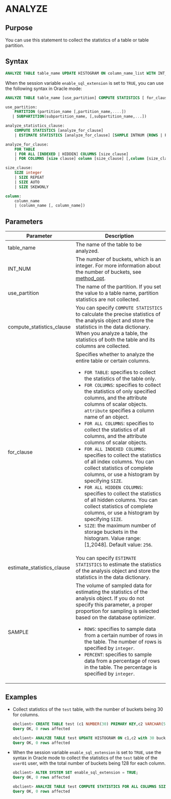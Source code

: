 # ANALYZE

## Purpose

You can use this statement to collect the statistics of a table or table partition.

## Syntax

```sql
ANALYZE TABLE table_name UPDATE HISTOGRAM ON column_name_list WITH INT_NUM BUCKETS;
```

When the session variable `enable_sql_extension` is set to `TRUE`, you can use the following syntax in Oracle mode:

```sql
ANALYZE TABLE table_name [use_partition] COMPUTE STATISTICS [ for_clause ];

use_partition:
    PARTITION (partition_name [,partition_name,....])
   | SUBPARTITION(subpartition_name, [,subpartition_name,...])

analyze_statistics_clause:
    COMPUTE STATISTICS [analyze_for_clause]
    | ESTIMATE STATISTICS [analyze_for_clause] [SAMPLE INTNUM {ROWS | PERCENTAGE}]

analyze_for_clause:
    FOR TABLE
    | FOR ALL [INDEXED | HIDDEN] COLUMNS [size_clause]
    | FOR COLUMNS [size clause] column [size_clause] [,column [size_clause]...]

size_clause:
    SIZE integer
    | SIZE REPEAT
    | SIZE AUTO
    | SIZE SKEWONLY

column:
    column_name
    | (column_name [, column_name])

```

## Parameters

| Parameter | Description |
|----------------------------|----------|
| table_name | The name of the table to be analyzed.  |
| INT_NUM | The number of buckets, which is an integer. For more information about the number of buckets, see [method_opt](../../../../1000.performance-tuning-guide/500.sql-optimization/400.sql-optimization/400.optimizer-statistics/200.statistics-collection-methods/300.collect-statistics-manually.md).  |
| use_partition | The name of the partition. If you set the value to a table name, partition statistics are not collected.  |
| compute_statistics_clause | You can specify `COMPUTE STATISTICS` to calculate the precise statistics of the analysis object and store the statistics in the data dictionary. When you analyze a table, the statistics of both the table and its columns are collected.  |
| for_clause | Specifies whether to analyze the entire table or certain columns.  <ul><li> `FOR TABLE`: specifies to collect the statistics of the table only.    <li> `FOR COLUMNS`: specifies to collect the statistics of only specified columns, and the attribute columns of scalar objects. `attribute` specifies a column name of an object.    <li> `FOR ALL COLUMNS`: specifies to collect the statistics of all columns, and the attribute columns of scalar objects.    <li> `FOR ALL INDEXED COLUMNS`: specifies to collect the statistics of all index columns. You can collect statistics of complete columns, or use a histogram by specifying `SIZE`.    <li> `FOR ALL HIDDEN COLUMNS`: specifies to collect the statistics of all hidden columns. You can collect statistics of complete columns, or use a histogram by specifying `SIZE`.    <li> `SIZE`: the maximum number of storage buckets in the histogram. Value range: \[1,2048]. Default value: `256`.  </ul> |
| estimate_statistics_clause | You can specify `ESTIMATE STATISTICS` to estimate the statistics of the analysis object and store the statistics in the data dictionary.  |
| SAMPLE | The volume of sampled data for estimating the statistics of the analysis object. If you do not specify this parameter, a proper proportion for sampling is selected based on the database optimizer.  <ul><li> `ROWS`: specifies to sample data from a certain number of rows in the table. The number of rows is specified by `integer`.    <li> `PERCENT`: specifies to sample data from a percentage of rows in the table. The percentage is specified by `integer`. </ul> |

## Examples

* Collect statistics of the `test` table, with the number of buckets being 30 for columns.

    ```sql
    obclient> CREATE TABLE test (c1 NUMBER(30) PRIMARY KEY,c2 VARCHAR(50));
    Query OK, 0 rows affected

    obclient> ANALYZE TABLE test UPDATE HISTOGRAM ON c1,c2 with 30 buckets;
    Query OK, 0 rows affected
    ```

* When the session variable `enable_sql_extension` is set to `TRUE`, use the syntax in Oracle mode to collect the statistics of the `test` table of the `user01` user, with the total number of buckets being 128 for each column.

    ```sql
    obclient> ALTER SYSTEM SET enable_sql_extension = TRUE;
    Query OK, 0 rows affected

    obclient> ANALYZE TABLE test COMPUTE STATISTICS FOR ALL COLUMNS SIZE 128;
    Query OK, 0 rows affected
    ```
